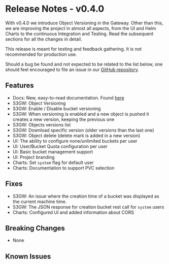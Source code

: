 # Release Notes - v0.4.0

With v0.4.0 we introduce Object Versioning in the Gateway.
Other than this, we are improving the project in almost all aspects,
from the UI and Helm Charts to the continuous Integration and Testing.
Read the subsequent sections for all the changes in detail.

This release is meant for testing and feedback gathering. It is not
recommended for production use.

Should a bug be found and not expected to be related to the list below, one
should feel encouraged to file an issue in our [GitHub repository][repo-url].

## Features

- Docs: New, easy-to-read documentation. Found [here][docs-url]
- S3GW: Object Versioning
- S3GW: Enable / Disable bucket versioning
- S3GW: When versioning is enabled and a new object is pushed it creates a new
  version, keeping the previous one
- S3GW: Objects versions list
- S3GW: Download specific version (older versions than the last one)
- S3GW: Object delete (delete mark is added in a new version)
- UI: The ability to configure none/unlimited buckets per user
- UI: User/Bucket Quota configuration per user
- UI: Basic bucket management support
- UI: Project branding
- Charts: Set `system` flag for default user
- Charts: Documentation to support PVC selection

## Fixes

- S3GW: An issue where the creation time of a bucket was displayed as the
  current machine time.
- S3GW: The JSON response for creation bucket rest call for `system` users
- Charts: Configured UI and added information about CORS

## Breaking Changes

- None

## Known Issues

[repo-url]: https://github.com/aquarist-labs/s3gw
[docs-url]: https://s3gw-docs.readthedocs.io/en/latest/
